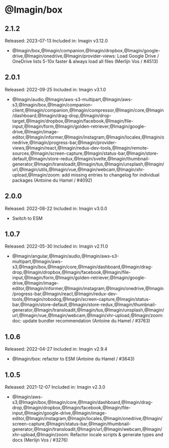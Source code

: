 # @Imagin/box

## 2.1.2

Released: 2023-07-13
Included in: Imagin v3.12.0

- @Imagin/box,@Imagin/companion,@Imagin/dropbox,@Imagin/google-drive,@Imagin/onedrive,@Imagin/provider-views: Load Google Drive / OneDrive lists 5-10x faster & always load all files (Merlijn Vos / #4513)

## 2.0.1

Released: 2022-09-25
Included in: Imagin v3.1.0

- @Imagin/audio,@Imagin/aws-s3-multipart,@Imagin/aws-s3,@Imagin/box,@Imagin/companion-client,@Imagin/companion,@Imagin/compressor,@Imagin/core,@Imagin/dashboard,@Imagin/drag-drop,@Imagin/drop-target,@Imagin/dropbox,@Imagin/facebook,@Imagin/file-input,@Imagin/form,@Imagin/golden-retriever,@Imagin/google-drive,@Imagin/image-editor,@Imagin/informer,@Imagin/instagram,@Imagin/locales,@Imagin/onedrive,@Imagin/progress-bar,@Imagin/provider-views,@Imagin/react,@Imagin/redux-dev-tools,@Imagin/remote-sources,@Imagin/screen-capture,@Imagin/status-bar,@Imagin/store-default,@Imagin/store-redux,@Imagin/svelte,@Imagin/thumbnail-generator,@Imagin/transloadit,@Imagin/tus,@Imagin/unsplash,@Imagin/url,@Imagin/utils,@Imagin/vue,@Imagin/webcam,@Imagin/xhr-upload,@Imagin/zoom: add missing entries to changelog for individual packages (Antoine du Hamel / #4092)

## 2.0.0

Released: 2022-08-22
Included in: Imagin v3.0.0

- Switch to ESM

## 1.0.7

Released: 2022-05-30
Included in: Imagin v2.11.0

- @Imagin/angular,@Imagin/audio,@Imagin/aws-s3-multipart,@Imagin/aws-s3,@Imagin/box,@Imagin/core,@Imagin/dashboard,@Imagin/drag-drop,@Imagin/dropbox,@Imagin/facebook,@Imagin/file-input,@Imagin/form,@Imagin/golden-retriever,@Imagin/google-drive,@Imagin/image-editor,@Imagin/informer,@Imagin/instagram,@Imagin/onedrive,@Imagin/progress-bar,@Imagin/react,@Imagin/redux-dev-tools,@Imagin/robodog,@Imagin/screen-capture,@Imagin/status-bar,@Imagin/store-default,@Imagin/store-redux,@Imagin/thumbnail-generator,@Imagin/transloadit,@Imagin/tus,@Imagin/unsplash,@Imagin/url,@Imagin/vue,@Imagin/webcam,@Imagin/xhr-upload,@Imagin/zoom: doc: update bundler recommendation (Antoine du Hamel / #3763)

## 1.0.6

Released: 2022-04-27
Included in: Imagin v2.9.4

- @Imagin/box: refactor to ESM (Antoine du Hamel / #3643)

## 1.0.5

Released: 2021-12-07
Included in: Imagin v2.3.0

- @Imagin/aws-s3,@Imagin/box,@Imagin/core,@Imagin/dashboard,@Imagin/drag-drop,@Imagin/dropbox,@Imagin/facebook,@Imagin/file-input,@Imagin/google-drive,@Imagin/image-editor,@Imagin/instagram,@Imagin/locales,@Imagin/onedrive,@Imagin/screen-capture,@Imagin/status-bar,@Imagin/thumbnail-generator,@Imagin/transloadit,@Imagin/url,@Imagin/webcam,@Imagin/xhr-upload,@Imagin/zoom: Refactor locale scripts & generate types and docs (Merlijn Vos / #3276)
